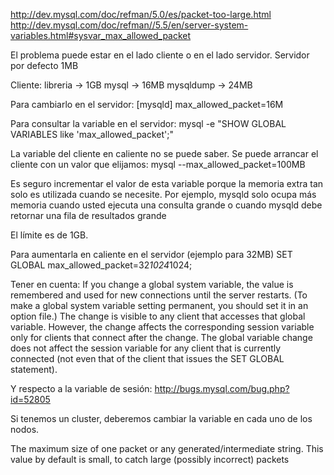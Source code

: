 http://dev.mysql.com/doc/refman/5.0/es/packet-too-large.html
http://dev.mysql.com/doc/refman//5.5/en/server-system-variables.html#sysvar_max_allowed_packet

El problema puede estar en el lado cliente o en el lado servidor.
Servidor por defecto 1MB

Cliente:
  libreria -> 1GB
  mysql -> 16MB
  mysqldump -> 24MB

Para cambiarlo en el servidor:
[mysqld]
max_allowed_packet=16M

Para consultar la variable en el servidor:
mysql -e "SHOW GLOBAL VARIABLES like 'max_allowed_packet';"

La variable del cliente en caliente no se puede saber.
Se puede arrancar el cliente con un valor que elijamos: mysql --max_allowed_packet=100MB

Es seguro incrementar el valor de esta variable porque la memoria extra tan solo es utilizada cuando se necesite. Por ejemplo, mysqld solo ocupa más memoria cuando usted ejecuta una consulta grande o cuando mysqld debe retornar una fila de resultados grande

El límite es de 1GB.

Para aumentarla en caliente en el servidor (ejemplo para 32MB)
SET GLOBAL max_allowed_packet=32*1024*1024;

Tener en cuenta:
If you change a global system variable, the value is remembered and used for new connections until the server restarts. (To make a global system variable setting permanent, you should set it in an option file.) The change is visible to any client that accesses that global variable. However, the change affects the corresponding session variable only for clients that connect after the change. The global variable change does not affect the session variable for any client that is currently connected (not even that of the client that issues the SET GLOBAL statement).

Y respecto a la variable de sesión: http://bugs.mysql.com/bug.php?id=52805

Si tenemos un cluster, deberemos cambiar la variable en cada uno de los nodos.

The maximum size of one packet or any generated/intermediate string.
This value by default is small, to catch large (possibly incorrect) packets
